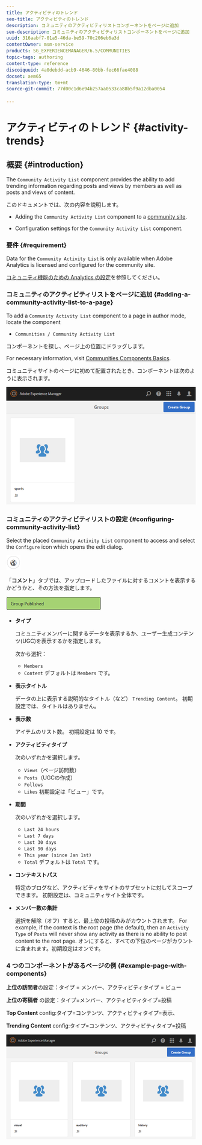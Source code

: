 ```yaml
---
title: アクティビティのトレンド
seo-title: アクティビティのトレンド
description: コミュニティのアクティビティリストコンポーネントをページに追加
seo-description: コミュニティのアクティビティリストコンポーネントをページに追加
uuid: 316aabf7-01a5-46da-be59-70c206eb6a3d
contentOwner: msm-service
products: SG_EXPERIENCEMANAGER/6.5/COMMUNITIES
topic-tags: authoring
content-type: reference
discoiquuid: 4a0debdd-acb9-4646-80bb-fec66fae4088
docset: aem65
translation-type: tm+mt
source-git-commit: 77d00c1d6e94b257aa0533ca88b5f9a12dba0054

---
```



# アクティビティのトレンド {#activity-trends}

## 概要 {#introduction}

The `Community Activity List` component provides the ability to add trending information regarding posts and views by members as well as posts and views of content.

このドキュメントでは、次の内容を説明します。

* Adding the `Community Activity List` component to a [community site](/help/communities/overview.md#community-sites).

* Configuration settings for the `Community Activity List` component.

### 要件 {#requirement}

Data for the `Community Activity List` is only available when Adobe Analytics is licensed and configured for the community site.

[コミュニティ機能のための Analytics の設定](/help/communities/analytics.md)を参照してください。

### コミュニティのアクティビティリストをページに追加 {#adding-a-community-activity-list-to-a-page}

To add a `Community Activity List` component to a page in author mode, locate the component

* `Communities / Community Activity List`

コンポーネントを探し、ページ上の位置にドラッグします。

For necessary information, visit [Communities Components Basics](/help/communities/basics.md).

コミュニティサイトのページに初めて配置されたとき、コンポーネントは次のように表示されます。

![chlimage_1-54](assets/chlimage_1-54.png)

### コミュニティのアクティビティリストの設定  {#configuring-community-activity-list}

Select the placed `Community Activity List` component to access and select the `Configure` icon which opens the edit dialog.

![chlimage_1-55](assets/chlimage_1-55.png)

「**コメント**」タブでは、アップロードしたファイルに対するコメントを表示するかどうかと、その方法を指定します。

![chlimage_1-56](assets/chlimage_1-56.png)

* **タイプ**

   コミュニティメンバーに関するデータを表示するか、ユーザー生成コンテンツ(UGC)を表示するかを指定します。

   次から選択：

   * `Members`
   * `Content`
   デフォルトは `Members` です。

* **表示タイトル**

   データの上に表示する説明的なタイトル（など） `Trending Content`。
初期設定では、タイトルはありません。

* **表示数**

   アイテムのリスト数。
初期設定は 10 です。

* **アクティビティタイプ**

   次のいずれかを選択します。

   * `Views`（ページ訪問数）
   * `Posts`（UGCの作成）
   * `Follows`
   * `Likes`
   初期設定は「ビュー」です。

* **期間**

   次のいずれかを選択します。

   * `Last 24 hours`
   * `Last 7 days`
   * `Last 30 days`
   * `Last 90 days`
   * `This year (since Jan 1st)`
   * `Total`
   デフォルトは `Total` です。

* **コンテキストパス**

   特定のブログなど、アクティビティをサイトのサブセットに対してスコープできます。
初期設定は、コミュニティサイト全体です。

* **メンバー数の集計**

   選択を解除（オフ）すると、最上位の投稿のみがカウントされます。 For example, if the context is the root page (the default), then an `Activity Type` of `Posts` will never show any activity as there is no ability to post content to the root page. オンにすると、すべての下位のページがカウントに含まれます。初期設定はオンです。

### 4 つのコンポーネントがあるページの例 {#example-page-with-components}

**上位の訪問者**&#x200B;の設定：タイプ = メンバー、アクティビティタイプ = ビュー

**上位の寄稿者** の設定：タイプ=メンバー、アクティビティタイプ=投稿

**Top Content** config:タイプ=コンテンツ、アクティビティタイプ=表示、

**Trending Content** config:タイプ=コンテンツ、アクティビティタイプ=投稿

![chlimage_1-57](assets/chlimage_1-57.png)

